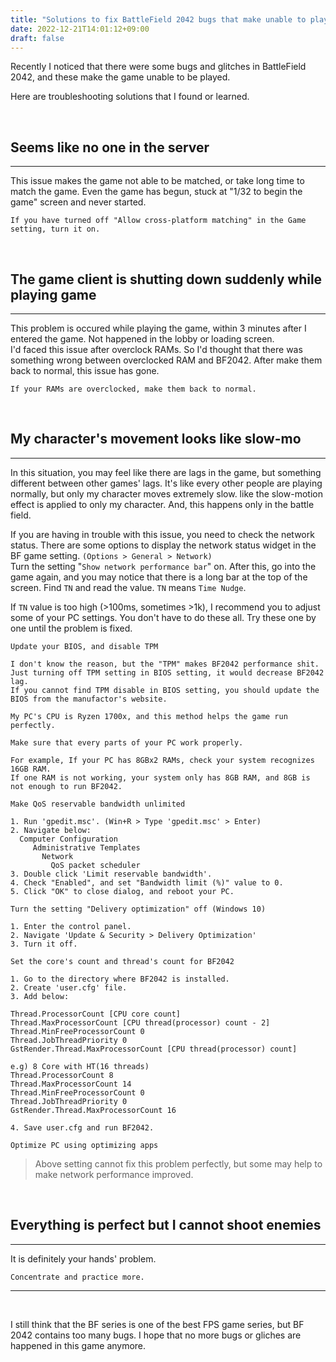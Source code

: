 ```yaml
---
title: "Solutions to fix BattleField 2042 bugs that make unable to play"
date: 2022-12-21T14:01:12+09:00
draft: false
---
```


Recently I noticed that there were some bugs and glitches in BattleField 2042, and these make the game unable to be played.

Here are troubleshooting solutions that I found or learned.

&nbsp;
## Seems like no one in the server
---
This issue makes the game not able to be matched, or take long time to match the game. Even the game has begun, stuck at "1/32 to begin the game" screen and never started.
```
If you have turned off "Allow cross-platform matching" in the Game setting, turn it on.
```

&nbsp;
## The game client is shutting down suddenly while playing game
---
This problem is occured while playing the game, within 3 minutes after I entered the game. Not happened in the lobby or loading screen.  
I'd faced this issue after overclock RAMs. So I'd thought that there was something wrong between overclocked RAM and BF2042. After make them back to normal, this issue has gone.
```
If your RAMs are overclocked, make them back to normal.
```

&nbsp;
## My character's movement looks like slow-mo
---
In this situation, you may feel like there are lags in the game, but something different between other games' lags. It's like every other people are playing normally, but only my character moves extremely slow. like the slow-motion effect is applied to only my character. And, this happens only in the battle field. 

If you are having in trouble with this issue, you need to check the network status. There are some options to display the network status widget in the BF game setting. `(Options > General > Network)`  
Turn the setting "`Show network performance bar`" on. After this, go into the game again, and you may notice that there is a long bar at the top of the screen. Find `TN` and read the value. `TN` means `Time Nudge`.  

 If `TN` value is too high (>100ms, sometimes >1k), I recommend you to adjust some of your PC settings. You don't have to do these all. Try these one by one until the problem is fixed.
```
Update your BIOS, and disable TPM

I don't know the reason, but the "TPM" makes BF2042 performance shit.
Just turning off TPM setting in BIOS setting, it would decrease BF2042 lag.
If you cannot find TPM disable in BIOS setting, you should update the BIOS from the manufactor's website.

My PC's CPU is Ryzen 1700x, and this method helps the game run perfectly.
```
```
Make sure that every parts of your PC work properly.

For example, If your PC has 8GBx2 RAMs, check your system recognizes 16GB RAM.
If one RAM is not working, your system only has 8GB RAM, and 8GB is not enough to run BF2042.
```
```
Make QoS reservable bandwidth unlimited

1. Run 'gpedit.msc'. (Win+R > Type 'gpedit.msc' > Enter)
2. Navigate below:
  Computer Configuration
     Administrative Templates
       Network
         QoS packet scheduler
3. Double click 'Limit reservable bandwidth'.
4. Check "Enabled", and set "Bandwidth limit (%)" value to 0.
5. Click "OK" to close dialog, and reboot your PC.
```

```
Turn the setting "Delivery optimization" off (Windows 10)

1. Enter the control panel.
2. Navigate 'Update & Security > Delivery Optimization'
3. Turn it off.
```
```
Set the core's count and thread's count for BF2042

1. Go to the directory where BF2042 is installed.
2. Create 'user.cfg' file.
3. Add below:

Thread.ProcessorCount [CPU core count]
Thread.MaxProcessorCount [CPU thread(processor) count - 2]
Thread.MinFreeProcessorCount 0
Thread.JobThreadPriority 0
GstRender.Thread.MaxProcessorCount [CPU thread(processor) count]

e.g) 8 Core with HT(16 threads)
Thread.ProcessorCount 8
Thread.MaxProcessorCount 14
Thread.MinFreeProcessorCount 0
Thread.JobThreadPriority 0
GstRender.Thread.MaxProcessorCount 16

4. Save user.cfg and run BF2042.
```
```
Optimize PC using optimizing apps
```
> Above setting cannot fix this problem perfectly, but some may help to make network performance improved.

&nbsp;
## Everything is perfect but I cannot shoot enemies
---
It is definitely your hands' problem. 
```
Concentrate and practice more.
```

---
&nbsp;

I still think that the BF series is one of the best FPS game series, but BF 2042 contains too many bugs. I hope that no more bugs or gliches are happened in this game anymore.